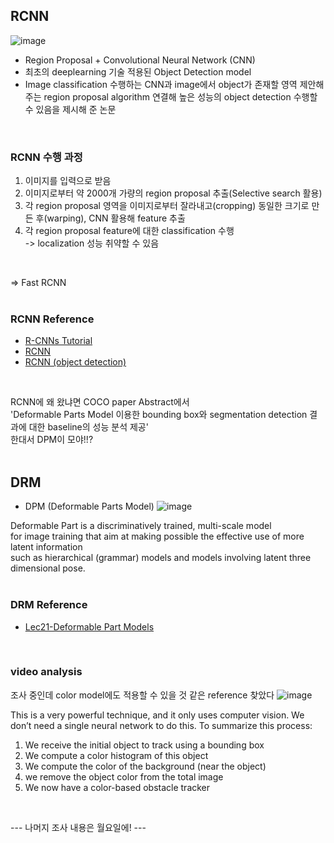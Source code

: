 ## RCNN
![image](https://user-images.githubusercontent.com/50016477/163913674-d8e7557c-0fb8-44e4-901e-7b7ff6163919.png)

- Region Proposal + Convolutional Neural Network (CNN)  
- 최초의 deeplearning 기술 적용된 Object Detection model  
-  Image classification 수행하는 CNN과 image에서 object가 존재할 영역 제안해주는 region proposal algorithm 연결해 
  높은 성능의 object detection 수행할 수 있음을 제시해 준 논문  
<br>

### RCNN 수행 과정
1. 이미지를 입력으로 받음  
2. 이미지로부터 약 2000개 가량의 region proposal 추출(Selective search 활용)  
3. 각 region proposal 영역을 이미지로부터 잘라내고(cropping) 동일한 크기로 만든 후(warping), CNN 활용해 feature 추출  
4. 각 region proposal feature에 대한 classification 수행  
-> localization 성능 취약할 수 있음  
<br>

=> Fast RCNN  
<br>

### RCNN Reference
- [R-CNNs Tutorial](https://blog.lunit.io/2017/06/01/r-cnns-tutorial/?)  
- [RCNN](https://89douner.tistory.com/88?category=878735)  
- [RCNN (object detection)](https://dbstndi6316.tistory.com/271)  
<br>

RCNN에 왜 왔냐면 COCO paper Abstract에서  
'Deformable Parts Model 이용한 bounding box와 segmentation detection 결과에 대한 baseline의 성능 분석 제공'  
한대서 DPM이 모야!!?  
<br>

## DRM
- DPM (Deformable Parts Model)
![image](https://user-images.githubusercontent.com/50016477/163913937-a79114bb-9a85-482a-8c25-7e6b12ad39d7.png)  

Deformable Part is a discriminatively trained, multi-scale model  
for image training that aim at making possible the effective use of more latent information  
such as hierarchical (grammar) models and models involving latent three dimensional pose.  
<br>

### DRM Reference
- [Lec21-Deformable Part Models](https://www.cs.ucf.edu/~bagci/teaching/computervision16/Lec21.pdf)  
<br>

### video analysis
조사 중인데 color model에도 적용할 수 있을 것 같은 reference 찾았다
![image](https://user-images.githubusercontent.com/50016477/163952446-5891c856-e665-4be1-8e16-4bc67a02501c.png)  

This is a very powerful technique, and it only uses computer vision. We don’t need a single neural network to do this. To summarize this process:
1. We receive the initial object to track using a bounding box  
2. We compute a color histogram of this object  
3. We compute the color of the background (near the object)  
4. we remove the object color from the total image  
5. We now have a color-based obstacle tracker  
<br>

--- 나머지 조사 내용은 월요일에! ---
